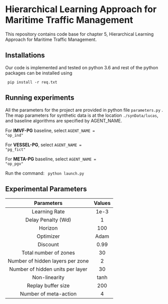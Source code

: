 # Hierarchical Learning Approach for Maritime Traffic Management
This repository contains code base for chapter 5, Hierarchical Learning Approach for Maritime Traffic Management.

## Installations

Our code is implemented and tested on python 3.6 and rest of the python packages can be installed using 

<code> pip install -r req.txt </code>

## Running experiments

All the parameters for the project are provided in python file <code>parameters.py</code> . The map parameters for synthetic data is at the location <code>./synData/lucas</code>,  and baseline algorithms are specified by AGENT_NAME.

For **IMVF-PG** baseline, select  <code>AGENT_NAME = "op_ind"</code>

For **VESSEL-PG**, select <code>AGENT_NAME = "pg_fict"</code>

For **META-PG** baseline, select  <code>AGENT_NAME = "op_pgv"</code>

Run the command: <code> python launch.py</code>



## Experimental Parameters

|            Parameters            | Values |
| :------------------------------: | :----: |
|          Learning Rate           |  1e-3  |
|        Delay Penalty (Wd)        |   1    |
|             Horizon              |  100   |
|            Optimizer             |  Adam  |
|             Discount             |  0.99  |
|      Total number of zones       |   30   |
| Number of hidden layers per zone |   2    |
| Number of hidden units per layer |   30   |
|          Non-linearity           |  tanh  |
|        Replay buffer size        |  200   |
|      Number of meta-action       |   4    |